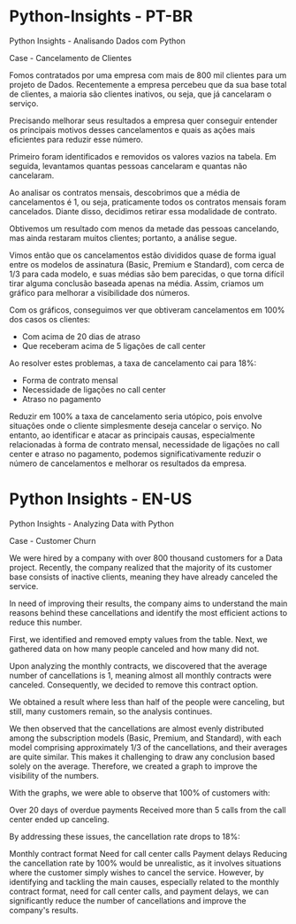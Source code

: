 # Python-Insights - PT-BR

Python Insights - Analisando Dados com Python

Case - Cancelamento de Clientes

Fomos contratados por uma empresa com mais de 800 mil clientes para um projeto de Dados. Recentemente a empresa percebeu que da sua base total de clientes, a maioria são clientes inativos, ou seja, que já cancelaram o serviço.

Precisando melhorar seus resultados a empresa quer conseguir entender os principais motivos desses cancelamentos e quais as ações mais eficientes para reduzir esse número.

Primeiro foram identificados e removidos os valores vazios na tabela.
Em seguida, levantamos quantas pessoas cancelaram e quantas não cancelaram.

Ao analisar os contratos mensais, descobrimos que a média de cancelamentos é 1, ou seja, praticamente todos os contratos mensais foram cancelados. Diante disso, decidimos retirar essa modalidade de contrato.

Obtivemos um resultado com menos da metade das pessoas cancelando, mas ainda restaram muitos clientes; portanto, a análise segue.

Vimos então que os cancelamentos estão divididos quase de forma igual entre os modelos de assinatura (Basic, Premium e Standard), com cerca de 1/3 para cada modelo, e suas médias são bem parecidas, o que torna difícil tirar alguma conclusão baseada apenas na média.
Assim, criamos um gráfico para melhorar a visibilidade dos números.

Com os gráficos, conseguimos ver que obtiveram cancelamentos em 100% dos casos os clientes:

- Com acima de 20 dias de atraso
- Que receberam acima de 5 ligações de call center

Ao resolver estes problemas, a taxa de cancelamento cai para 18%:

- Forma de contrato mensal
- Necessidade de ligações no call center
- Atraso no pagamento

Reduzir em 100% a taxa de cancelamento seria utópico, pois envolve situações onde o cliente simplesmente deseja cancelar o serviço. No entanto, ao identificar e atacar as principais causas, especialmente relacionadas à forma de contrato mensal, necessidade de ligações no call center e atraso no pagamento, podemos significativamente reduzir o número de cancelamentos e melhorar os resultados da empresa.


# Python Insights - EN-US

Python Insights - Analyzing Data with Python

Case - Customer Churn

We were hired by a company with over 800 thousand customers for a Data project. Recently, the company realized that the majority of its customer base consists of inactive clients, meaning they have already canceled the service.

In need of improving their results, the company aims to understand the main reasons behind these cancellations and identify the most efficient actions to reduce this number.

First, we identified and removed empty values from the table. Next, we gathered data on how many people canceled and how many did not.

Upon analyzing the monthly contracts, we discovered that the average number of cancellations is 1, meaning almost all monthly contracts were canceled. Consequently, we decided to remove this contract option.

We obtained a result where less than half of the people were canceling, but still, many customers remain, so the analysis continues.

We then observed that the cancellations are almost evenly distributed among the subscription models (Basic, Premium, and Standard), with each model comprising approximately 1/3 of the cancellations, and their averages are quite similar. This makes it challenging to draw any conclusion based solely on the average. Therefore, we created a graph to improve the visibility of the numbers.

With the graphs, we were able to observe that 100% of customers with:

Over 20 days of overdue payments
Received more than 5 calls from the call center
ended up canceling.

By addressing these issues, the cancellation rate drops to 18%:

Monthly contract format
Need for call center calls
Payment delays
Reducing the cancellation rate by 100% would be unrealistic, as it involves situations where the customer simply wishes to cancel the service. However, by identifying and tackling the main causes, especially related to the monthly contract format, need for call center calls, and payment delays, we can significantly reduce the number of cancellations and improve the company's results.
